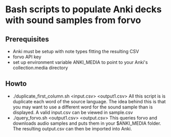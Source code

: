 # Bash scripts to populate Anki decks with sound samples from forvo

## Prerequisites
 * Anki must be setup with note types fitting the resulting CSV
 * forvo API key
 * set up environment variable ANKI_MEDIA to point to your Anki's collection.media directory
 
## Howto
 * ./duplicate_first_column.sh <input.csv> <output1.csv>
   All this script is is duplicate each word of the source language. The idea behind this is that you may want to use a different word for the sound sample than is displayed. A valid input.csv can be viewed in sample.csv
 * ./query_forvo.sh <output1.csv> <output.csv>
   This queries forvo and downloads audio samples and puts them in your $ANKI_MEDIA folder. The resulting output.csv can then be imported into Anki.
